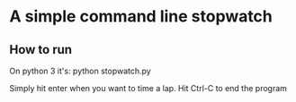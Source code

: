 # A simple command line stopwatch

## How to run

On python 3 it's: python stopwatch.py

Simply hit enter when you want to time a lap.
Hit Ctrl-C to end the program


